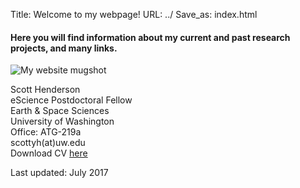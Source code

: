 Title: Welcome to my webpage!
URL: ../
Save_as: index.html



#### Here you will find information about my current and past research projects, and many links.

![My website mugshot]({filename}/images/myphoto.png)

Scott Henderson  
eScience Postdoctoral Fellow  
Earth & Space Sciences  
University of Washington  
Office: ATG-219a  
scottyh(at)uw.edu  
Download CV [here]({filename}/pdfs/CV_Henderson.pdf)  

Last updated: July 2017
